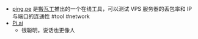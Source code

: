 - [ping.pe](https://ping.pe/) 是[搬瓦工](https://bandwagonhost.com/)推出的一个在线工具，可以测试 VPS 服务器的丢包率和 IP 与端口的连通性 #tool #network
- [Pi.ai](https://t.co/e1SMbsrbJW)
	- 很聪明，说话也更像人